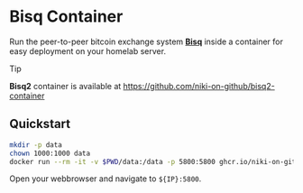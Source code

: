 # Bisq Container

Run the peer-to-peer bitcoin exchange system [**Bisq**](https://github.com/bisq-network/bisq) inside a container for easy deployment on your homelab server.

> [!TIP]
> **Bisq2** container is available at https://github.com/niki-on-github/bisq2-container

## Quickstart

```sh
mkdir -p data
chown 1000:1000 data
docker run --rm -it -v $PWD/data:/data -p 5800:5800 ghcr.io/niki-on-github/bisq-container:v1
```

Open your webbrowser and navigate to `${IP}:5800`.
